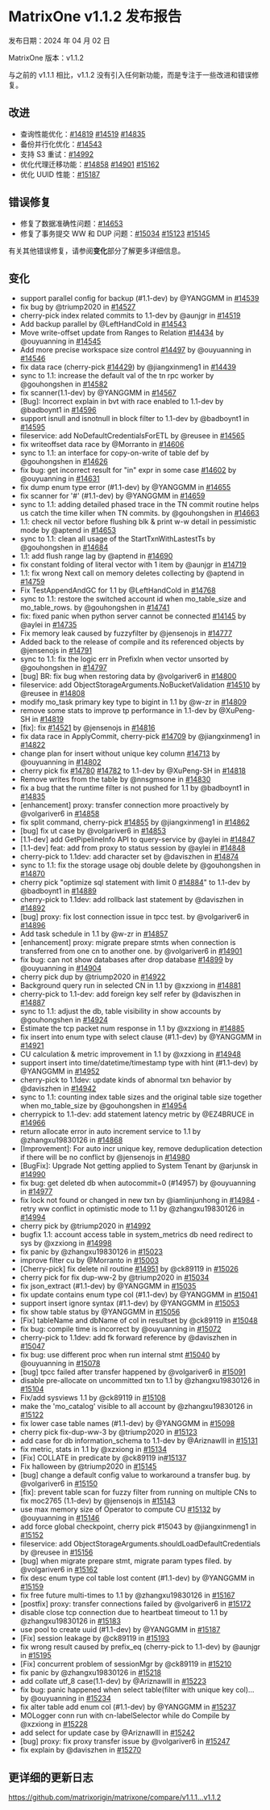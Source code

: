 # **MatrixOne v1.1.2 发布报告**

发布日期：2024 年 04 月 02 日

MatrixOne 版本：v1.1.2

与之前的 v1.1.1 相比，v1.1.2 没有引入任何新功能，而是专注于一些改进和错误修复。

## 改进

- 查询性能优化：[#14819](https://github.com/matrixorigin/matrixone/pull/14819) [#14519](https://github.com/matrixorigin/matrixone/pull/14519) [#14835](https://github.com/matrixorigin/matrixone/pull/14835)
- 备份并行化优化：[#14543](https://github.com/matrixorigin/matrixone/pull/14543)
- 支持 S3 重试：[#14992](https://github.com/matrixorigin/matrixone/pull/14992)
- 优化代理迁移功能：[#14858](https://github.com/matrixorigin/matrixone/pull/14858) [#14901](https://github.com/matrixorigin/matrixone/pull/14901) [#15162](https://github.com/matrixorigin/matrixone/pull/15162)
- 优化 UUID 性能：[#15187](https://github.com/matrixorigin/matrixone/pull/15187)

## 错误修复

- 修复了数据准确性问题：[#14653](https://github.com/matrixorigin/matrixone/pull/14653)
- 修复了事务提交 WW 和 DUP 问题：[#15034](https://github.com/matrixorigin/matrixone/pull/15034) [#15123](https://github.com/matrixorigin/matrixone/pull/15123) [#15145](https://github.com/matrixorigin/matrixone/pull/15145)

有关其他错误修复，请参阅**变化**部分了解更多详细信息。

## 变化

- support parallel config for backup (#1.1-dev) by @YANGGMM in [#14539](https://github.com/matrixorigin/matrixone/pull/14539)
- fix bug by @triump2020 in [#14527](https://github.com/matrixorigin/matrixone/pull/14527)
- cherry-pick index related commits to 1.1-dev by @aunjgr in [#14519](https://github.com/matrixorigin/matrixone/pull/14519)
- Add backup parallel by @LeftHandCold in [#14543](https://github.com/matrixorigin/matrixone/pull/14543)
- Move write-offset update from Ranges to Relation [#14434](https://github.com/matrixorigin/matrixone/pull/14434) by @ouyuanning in [#14545](https://github.com/matrixorigin/matrixone/pull/14545)
- Add more precise workspace size control [#14497](https://github.com/matrixorigin/matrixone/pull/14497) by @ouyuanning in [#14546](https://github.com/matrixorigin/matrixone/pull/14546)
- fix data race (cherry-pick [#14429](https://github.com/matrixorigin/matrixone/pull/14429)) by @jiangxinmeng1 in [#14439](https://github.com/matrixorigin/matrixone/pull/14439)
- sync to 1.1: increase the default val of the tn rpc worker by @gouhongshen in [#14582](https://github.com/matrixorigin/matrixone/pull/14582)
- fix scanner(1.1-dev) by @YANGGMM in [#14567](https://github.com/matrixorigin/matrixone/pull/14567)
- [Bug]: Incorrect explain in bvt with race enabled to 1.1-dev by @badboynt1 in [#14596](https://github.com/matrixorigin/matrixone/pull/14596)
- support isnull and isnotnull in block filter to 1.1-dev by @badboynt1 in [#14595](https://github.com/matrixorigin/matrixone/pull/14595)
- fileservice: add NoDefaultCredentialsForETL by @reusee in [#14565](https://github.com/matrixorigin/matrixone/pull/14565)
- fix writeoffset data race by @Morranto in [#14606](https://github.com/matrixorigin/matrixone/pull/14606)
- sync to 1.1: an interface for copy-on-write of table def by @gouhongshen in [#14626](https://github.com/matrixorigin/matrixone/pull/14626)
- fix bug: get incorrect result for "in" expr in some case [#14602](https://github.com/matrixorigin/matrixone/pull/14602) by @ouyuanning in [#14631](https://github.com/matrixorigin/matrixone/pull/14631)
- fix dump enum type error (#1.1-dev) by @YANGGMM in [#14655](https://github.com/matrixorigin/matrixone/pull/14527)
- fix scanner for '#' (#1.1-dev) by @YANGGMM in [#14659](https://github.com/matrixorigin/matrixone/pull/14659)
- sync to 1.1: adding detailed phased trace in the TN commit routine helps us catch the time killer when TN commits. by @gouhongshen in [#14663](https://github.com/matrixorigin/matrixone/pull/14663)
- 1.1: check nil vector before flushing blk & print w-w detail in pessimistic mode by @aptend in [#14653](https://github.com/matrixorigin/matrixone/pull/14653)
- sync to 1.1: clean all usage of the StartTxnWithLastestTs by @gouhongshen in [#14684](https://github.com/matrixorigin/matrixone/pull/14684)
- 1.1: add flush range lag by @aptend in [#14690](https://github.com/matrixorigin/matrixone/pull/14690)
- fix constant folding of literal vector with 1 item by @aunjgr in [#14719](https://github.com/matrixorigin/matrixone/pull/14719)
- 1.1: fix wrong Next call on memory deletes collecting by @aptend in [#14759](https://github.com/matrixorigin/matrixone/pull/14759)
- Fix TestAppendAndGC for 1.1 by @LeftHandCold in [#14768](https://github.com/matrixorigin/matrixone/pull/14768)
- sync to 1.1: restore the switched account id when mo_table_size and mo_table_rows. by @gouhongshen in [#14741](https://github.com/matrixorigin/matrixone/pull/14741)
- fix: fixed panic when python server cannot be connected [#14145](https://github.com/matrixorigin/matrixone/pull/14145) by @aylei in [#14735](https://github.com/matrixorigin/matrixone/pull/14735)
- Fix memory leak caused by fuzzyfilter by @jensenojs in [#14777](https://github.com/matrixorigin/matrixone/pull/14777)
- Added back to the release of compile and its referenced objects by @jensenojs in [#14791](https://github.com/matrixorigin/matrixone/pull/14791)
- sync to 1.1: fix the logic err in PrefixIn when vector unsorted by @gouhongshen in [#14797](https://github.com/matrixorigin/matrixone/pull/14797)
- [bug] BR: fix bug when restoring data by @volgariver6 in [#14800](https://github.com/matrixorigin/matrixone/pull/14800)
- fileservice: add ObjectStorageArguments.NoBucketValidation [#14510](https://github.com/matrixorigin/matrixone/pull/14510) by @reusee in [#14808](https://github.com/matrixorigin/matrixone/pull/14808)
- modify mo_task primary key type to bigint in 1.1 by @w-zr in [#14809](https://github.com/matrixorigin/matrixone/pull/14809)
- remove some stats to improve tp performance in 1.1-dev by @XuPeng-SH in [#14819](https://github.com/matrixorigin/matrixone/pull/14819)
- [fix]: fix [#14521](https://github.com/matrixorigin/matrixone/pull/14521) by @jensenojs in [#14816](https://github.com/matrixorigin/matrixone/pull/14816)
- fix data race in ApplyCommit, cherry-pick [#14709](https://github.com/matrixorigin/matrixone/pull/14709) by @jiangxinmeng1 in [#14822](https://github.com/matrixorigin/matrixone/pull/14822)
- change plan for insert without unique key column [#14713](https://github.com/matrixorigin/matrixone/pull/14713) by @ouyuanning in [#14802](https://github.com/matrixorigin/matrixone/pull/14802)
- cherry pick fix [#14780](https://github.com/matrixorigin/matrixone/pull/14780) [#14782](https://github.com/matrixorigin/matrixone/pull/14782) to 1.1-dev by @XuPeng-SH in [#14818](https://github.com/matrixorigin/matrixone/pull/14818)
- Remove writes from the table by @nnsgmsone in [#14830](https://github.com/matrixorigin/matrixone/pull/14830)
- fix a bug that the runtime filter is not pushed for 1.1 by @badboynt1 in [#14835](https://github.com/matrixorigin/matrixone/pull/14835)
- [enhancement] proxy: transfer connection more proactively by @volgariver6 in [#14858](https://github.com/matrixorigin/matrixone/pull/14858)
- fix split command, cherry-pick [#14855](https://github.com/matrixorigin/matrixone/pull/14855) by @jiangxinmeng1 in [#14862](https://github.com/matrixorigin/matrixone/pull/14862)
- [bug] fix ut case by @volgariver6 in [#14853](https://github.com/matrixorigin/matrixone/pull/14853)
- [1.1-dev] add GetPipelineInfo API to query-service by @aylei in [#14847](https://github.com/matrixorigin/matrixone/pull/14847)
- [1.1-dev] feat: add from proxy to status session by @aylei in [#14848](https://github.com/matrixorigin/matrixone/pull/14848)
- cherry-pick to 1.1dev: add character set by @daviszhen in [#14874](https://github.com/matrixorigin/matrixone/pull/14874)
- sync to 1.1: fix the storage usage obj double delete by @gouhongshen in [#14870](https://github.com/matrixorigin/matrixone/pull/14870)
- cherry pick "optimize sql statement with limit 0 [#14884](https://github.com/matrixorigin/matrixone/pull/14884)" to 1.1-dev by @badboynt1 in [#14889](https://github.com/matrixorigin/matrixone/pull/14889)
- cherry-pick to 1.1dev: add rollback last statement by @daviszhen in [#14892](https://github.com/matrixorigin/matrixone/pull/14892)
- [bug] proxy: fix lost connection issue in tpcc test. by @volgariver6 in [#14896](https://github.com/matrixorigin/matrixone/pull/14896)
- Add task schedule in 1.1 by @w-zr in [#14857](https://github.com/matrixorigin/matrixone/pull/14857)
- [enhancement] proxy: migrate prepare stmts when connection is transferred from one cn to another one. by @volgariver6 in [#14901](https://github.com/matrixorigin/matrixone/pull/14901)
- fix bug: can not show databases after drop database [#14899](https://github.com/matrixorigin/matrixone/pull/14899) by @ouyuanning in [#14904](https://github.com/matrixorigin/matrixone/pull/14904)
- cherry pick dup by @triump2020 in [#14922](https://github.com/matrixorigin/matrixone/pull/14922)
- Background query run in selected CN in 1.1 by @xzxiong in [#14881](https://github.com/matrixorigin/matrixone/pull/14881)
- cherry-pick to 1.1-dev: add foreign key self refer by @daviszhen in [#14887](https://github.com/matrixorigin/matrixone/pull/14887)
- sync to 1.1: adjust the db, table visibility in show accounts by @gouhongshen in [#14924](https://github.com/matrixorigin/matrixone/pull/14924)
- Estimate the tcp packet num response in 1.1 by @xzxiong in [#14885](https://github.com/matrixorigin/matrixone/pull/14885)
- fix insert into enum type with select clause (#1.1-dev) by @YANGGMM in [#14921](https://github.com/matrixorigin/matrixone/pull/14921)
- CU calculation & metric improvement in 1.1 by @xzxiong in [#14948](https://github.com/matrixorigin/matrixone/pull/14948)
- support insert into time/datetime/timestamp type with hint (#1.1-dev) by @YANGGMM in [#14952](https://github.com/matrixorigin/matrixone/pull/14952)
- cherry-pick to 1.1dev: update kinds of abnormal txn behavior by @daviszhen in [#14942](https://github.com/matrixorigin/matrixone/pull/14942)
- sync to 1.1: counting index table sizes and the original table size together when mo_table_size by @gouhongshen in [#14954](https://github.com/matrixorigin/matrixone/pull/14954)
- cherrypick to 1.1-dev: add statement latency metric by @EZ4BRUCE in [#14966](https://github.com/matrixorigin/matrixone/pull/14966)
- return allocate error in auto increment service to 1.1 by @zhangxu19830126 in [#14868](https://github.com/matrixorigin/matrixone/pull/14868)
- [Improvement]: For auto incr unique key, remove deduplication detection if there will be no conflict by @jensenojs in [#14980](https://github.com/matrixorigin/matrixone/pull/14980)
- [BugFix]: Upgrade Not getting applied to System Tenant by @arjunsk in [#14990](https://github.com/matrixorigin/matrixone/pull/14990)
- fix bug: get deleted db when autocommit=0 (#14957) by @ouyuanning in [#14977](https://github.com/matrixorigin/matrixone/pull/14977)
- fix lock not found or changed in new txn by @iamlinjunhong in [#14984](https://github.com/matrixorigin/matrixone/pull/14984)
-retry ww conflict in optimistic mode to 1.1 by @zhangxu19830126 in [#14994](https://github.com/matrixorigin/matrixone/pull/14994)
- cherry pick by @triump2020 in [#14992](https://github.com/matrixorigin/matrixone/pull/14992)
- bugfix 1.1: account access table in system_metrics db need redirect to sys by @xzxiong in [#14998](https://github.com/matrixorigin/matrixone/pull/14998)
- fix panic by @zhangxu19830126 in [#15023](https://github.com/matrixorigin/matrixone/pull/15023)
- improve filter cu by @Morranto in [#15003](https://github.com/matrixorigin/matrixone/pull/15003)
- [Cherry-pick] fix delete nil routine [#14951](https://github.com/matrixorigin/matrixone/pull/14951) by @ck89119 in [#15026](https://github.com/matrixorigin/matrixone/pull/15026)
- cherry pick for fix dup-ww-2 by @triump2020 in [#15034](https://github.com/matrixorigin/matrixone/pull/15034)
- fix json_extract (#1.1-dev) by @YANGGMM in [#15035](https://github.com/matrixorigin/matrixone/pull/15035)
- fix update contains enum type col (#1.1-dev) by @YANGGMM in [#15041](https://github.com/matrixorigin/matrixone/pull/15041)
- support insert ignore syntax (#1.1-dev) by @YANGGMM in [#15053](https://github.com/matrixorigin/matrixone/pull/15053)
- fix show table status by @YANGGMM in [#15056](https://github.com/matrixorigin/matrixone/pull/15056)
- [Fix] tableName and dbName of col in resultset by @ck89119 in [#15048](https://github.com/matrixorigin/matrixone/pull/15048)
- fix bug: compile time is incorrect by @ouyuanning in [#15072](https://github.com/matrixorigin/matrixone/pull/15072)
- cherry-pick to 1.1dev: add fk forward reference by @daviszhen in [#15047](https://github.com/matrixorigin/matrixone/pull/15047)
- fix bug: use different proc when run internal stmt [#15040](https://github.com/matrixorigin/matrixone/pull/15040) by @ouyuanning in [#15078](https://github.com/matrixorigin/matrixone/pull/15078)
- [bug] tpcc failed after transfer happened by @volgariver6 in [#15091](https://github.com/matrixorigin/matrixone/pull/15091)
- disable pre-allocate on uncommitted txn to 1.1 by @zhangxu19830126 in [#15104](https://github.com/matrixorigin/matrixone/pull/15104)
- Fix/add sysviews 1.1 by @ck89119 in [#15108](https://github.com/matrixorigin/matrixone/pull/15108)
- make the 'mo_catalog' visible to all account by @zhangxu19830126 in [#15122](https://github.com/matrixorigin/matrixone/pull/1512)
- fix lower case table names (#1.1-dev) by @YANGGMM in [#15098](https://github.com/matrixorigin/matrixone/pull/15098)
- cherry pick fix-dup-ww-3 by @triump2020 in [#15123](https://github.com/matrixorigin/matrixone/pull/15123)
- add case for db information_schema to 1.1-dev by @Ariznawlll in [#15131](https://github.com/matrixorigin/matrixone/pull/15131)
- fix metric, stats in 1.1 by @xzxiong in [#15134](https://github.com/matrixorigin/matrixone/pull/15134)
- [Fix] COLLATE in predicate by @ck89119 in[#15137](https://github.com/matrixorigin/matrixone/pull/15137)
- Fix halloween by @triump2020 in [#15145](https://github.com/matrixorigin/matrixone/pull/15145)
- [bug] change a default config value to workaround a transfer bug. by @volgariver6 in [#15150](https://github.com/matrixorigin/matrixone/pull/15150)
- [fix]: prevent table scan for fuzzy filter from running on multiple CNs to fix moc2765 (1.1-dev) by @jensenojs in [#15143](https://github.com/matrixorigin/matrixone/pull/15143)
- use max memory size of Operator to compute CU [#15132](https://github.com/matrixorigin/matrixone/pull/15132) by @ouyuanning in [#15146](https://github.com/matrixorigin/matrixone/pull/15146)
- add force global checkpoint, cherry pick #15043 by @jiangxinmeng1 in [#15152](https://github.com/matrixorigin/matrixone/pull/15152)
- fileservice: add ObjectStorageArguments.shouldLoadDefaultCredentials by @reusee in [#15156](https://github.com/matrixorigin/matrixone/pull/15156)
- [bug] when migrate prepare stmt, migrate param types filed. by @volgariver6 in [#15162](https://github.com/matrixorigin/matrixone/pull/15162)
- fix desc enum type col table lost content (#1.1-dev) by @YANGGMM in [#15159](https://github.com/matrixorigin/matrixone/pull/15159)
- fix free future multi-times to 1.1 by @zhangxu19830126 in [#15167](https://github.com/matrixorigin/matrixone/pull/15167)
- [postfix] proxy: transfer connections failed by @volgariver6 in [#15172](https://github.com/matrixorigin/matrixone/pull/15172)
- disable close tcp connection due to heartbeat timeout to 1.1 by @zhangxu19830126 in [#15183](https://github.com/matrixorigin/matrixone/pull/15183)
- use pool to create uuid (#1.1-dev) by @YANGGMM in [#15187](https://github.com/matrixorigin/matrixone/pull/15187)
- [Fix] session leakage by @ck89119 in [#15193](https://github.com/matrixorigin/matrixone/pull/15193)
- fix wrong result caused by prefix_eq (cherry-pick to 1.1-dev) by @aunjgr in [#15195](https://github.com/matrixorigin/matrixone/pull/15195)
- [Fix] concurrent problem of sessionMgr by @ck89119 in [#15210](https://github.com/matrixorigin/matrixone/pull/15210)
- fix panic by @zhangxu19830126 in [#15218](https://github.com/matrixorigin/matrixone/pull/15218)
- add collate utf_8 case(1.1-dev) by @Ariznawlll in [#15223](https://github.com/matrixorigin/matrixone/pull/15223)
- fix bug: panic happened when select table(filter with unique key col)… by @ouyuanning in [#15234](https://github.com/matrixorigin/matrixone/pull/15234)
- fix alter table add enum col (#1.1-dev) by @YANGGMM in [#15237](https://github.com/matrixorigin/matrixone/pull/15237)
- MOLogger conn run with cn-labelSelector while do Compile by @xzxiong in [#15228](https://github.com/matrixorigin/matrixone/pull/15228)
- add select for update case by @Ariznawlll in [#15242](https://github.com/matrixorigin/matrixone/pull/15242)
- [bug] proxy: fix proxy transfer issue by @volgariver6 in [#15247](https://github.com/matrixorigin/matrixone/pull/15247)
- fix explain by @daviszhen in [#15270](https://github.com/matrixorigin/matrixone/pull/15270)

## 更详细的更新日志

<https://github.com/matrixorigin/matrixone/compare/v1.1.1...v1.1.2>